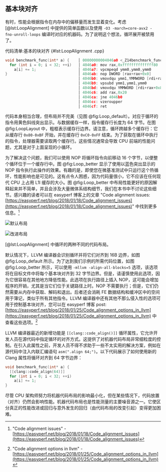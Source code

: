  ## 基本块对齐

有时，性能会根据指令在内存中的偏移量而发生显着变化。考虑 [@lst:LoopAlignment] 中提供的简单函数以及使用 `-O3 -march=core-avx2 -fno-unroll-loops` 编译时对应的机器码。为了说明这个想法，循环展开被禁用了。


代码清单:基本的块对齐 {#lst:LoopAlignment .cpp}
```cpp
void benchmark_func(int* a) {    │ 00000000004046a0 <_Z14benchmark_funcPi>:
  for (int i = 0; i < 32; ++i)   │ 4046a0: mov rax,0xffffffffffffff80
    a[i] += 1;                   │ 4046a7: vpcmpeqd ymm0,ymm0,ymm0
}                                │ 4046ab: nop DWORD [rax+rax+0x0]
                                 │ 4046b0: vmovdqu ymm1,YMMWORD [rdi+rax+0x80] # loop begins
                                 │ 4046b9: vpsubd ymm1,ymm1,ymm0
                                 │ 4046bd: vmovdqu YMMWORD [rdi+rax+0x80],ymm1
                                 │ 4046c6: add rax,0x20
                                 │ 4046ca: jne 4046b0                          # loop ends
                                 │ 4046cc: vzeroupper 
                                 │ 4046cf: ret 
```

代码本身相当合理，但布局并不完美（见图 @fig:Loop_default）。对应于循环的指令用黄色斜线突出显示。与数据缓存一样，指令缓存行长度为 64 字节。在图 @fig:LoopLayout 中，粗框表示缓存行边界。请注意，循环跨越多个缓存行：它从缓存行 `0x80-0xBF` 开始，并在缓存行 `0xC0-0xFF` 结束。为了获取在循环中执行的指令，处理器需要读取两个缓存行。这些情况通常会导致 CPU 前端的性能问题，尤其是对于上面呈现的小循环。

为了解决这个问题，我们可以使用 NOP 将循环指令向前移动 16 个字节，以便整个循环位于一个缓存行中。图 @fig:Loop_better 显示了使用以蓝色突出显示的 NOP 指令执行此操作的效果。有趣的是，即使您在微基准测试中只运行这个热循环，性能影响也是可见的。这有点令人困惑，因为代码量很小，它不应该在任何现代 CPU 上占用 L1I 缓存的大小。图 @fig:Loop_better 中布局性能更好的原因解释起来并不简单，并且会涉及大量微体系结构细节，我们在本书中不讨论这些细节。感兴趣的读者可以在 easyperf 博客上的文章 "Code alignment issues: [https://easyperf.net/blog/2018/01/18/Code_alignment_issues](https://easyperf.net/blog/2018/01/18/Code_alignment_issues)" 中找到更多信息。[^1]

<div id="fig:LoopLayout">

![默认布局](https://raw.githubusercontent.com/dendibakh/perf-book/main/img/cpu_fe_opts/LoopAlignment_Default.png)<div id="Loop_default"></div>

![改进布局](https://raw.githubusercontent.com/dendibakh/perf-book/main/img/cpu_fe_opts/LoopAlignment_Better.png)<div id="Loop_better"></div>

[@lst:LoopAlignment] 中循环的两种不同的代码布局。
</div>

默认情况下，LLVM 编译器会识别循环并将它们对齐到 16B 边界，如图 @fig:Loop_default 所示。为了达到我们示例的所需代码位置，如图 @fig:Loop_better 所示，可以使用 `-mllvm -align-all-blocks=5` 选项，该选项将在目标文件中将每个基本块对齐到 32 字节边界。但是，请谨慎使用此选项，因为它很容易在其他地方降低性能。此选项在执行路径上插入 NOP，这可能会增加程序的开销，尤其是当它们位于关键路径上时。NOP 不需要执行；但是，它们仍然需要从内存中获取、解码和退出。后者还会消耗 FE 数据结构和缓冲区中的空间用于簿记，类似于所有其他指令。LLVM 编译器中还有其他不那么侵入性的选项可用于控制基本块对齐，您可以在 easyperf 博客 post: [https://easyperf.net/blog/2018/01/25/Code_alignment_options_in_llvm](https://easyperf.net/blog/2018/01/25/Code_alignment_options_in_llvm) 中查看这些选项。[^6]

LLVM 编译器最近的新增功能是 `[[clang::code_align()]]` 循环属性，它允许开发人员在源代码中指定循环的对齐方式。这提供了对机器代码布局非常细粒度的控制。在引入此属性之前，开发人员不得不求助于一些不太实用的解决方案，例如在源代码中注入内联汇编语句 `asm(".align 64;")`。以下代码展示了如何使用新的 Clang 属性将循环对齐到 64 字节边界：

```c++
void benchmark_func(int* a) {
  [[clang::code_align(64)]]
  for (int i = 0; i < 32; ++i)
    a[i] += 1;
}
```

尽管 CPU 架构师努力将机器代码布局的影响最小化，但在某些情况下，代码放置（对齐）仍然会影响性能。机器代码布局也是性能测量的主要噪音源之一。它使区分真正的性能改进或回归与意外发生的回归（由代码布局的改变引起）变得更加困难。

[^1]: "Code alignment issues" - [https://easyperf.net/blog/2018/01/18/Code_alignment_issues](https://easyperf.net/blog/2018/01/18/Code_alignment_issues)
[^5]: x86 汇编指令手册 - [https://docs.oracle.com/cd/E26502_01/html/E28388/eoiyg.html](https://docs.oracle.com/cd/E26502_01/html/E28388/eoiyg.html)。此示例使用 MASM。否则，您会看到 `.align` 指令。
[^6]: "Code alignment options in llvm" - [https://easyperf.net/blog/2018/01/25/Code_alignment_options_in_llvm](https://easyperf.net/blog/2018/01/25/Code_alignment_options_in_llvm)
